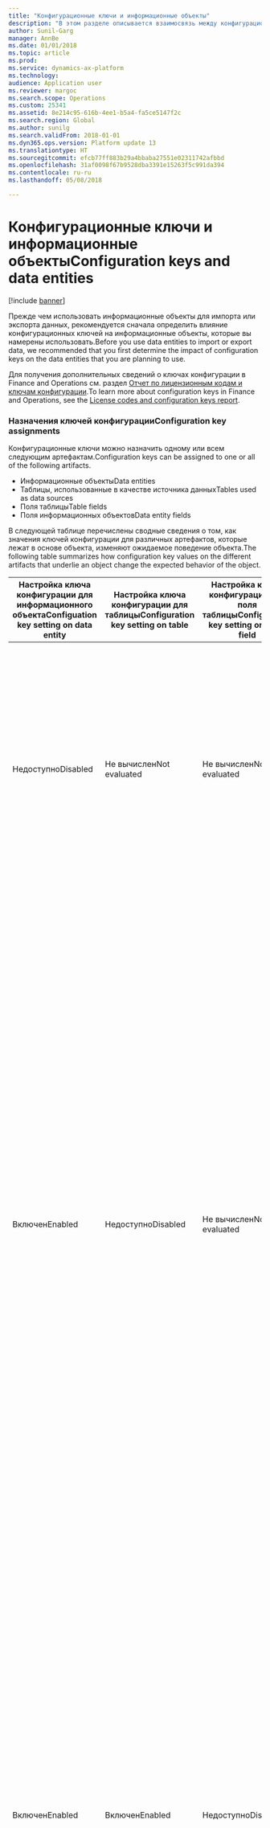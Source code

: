 ```yaml
---
title: "Конфигурационные ключи и информационные объекты"
description: "В этом разделе описывается взаимосвязь между конфигурационными ключами и информационными объектами в Microsoft Dynamics 365 for Finance and Operations."
author: Sunil-Garg
manager: AnnBe
ms.date: 01/01/2018
ms.topic: article
ms.prod: 
ms.service: dynamics-ax-platform
ms.technology: 
audience: Application user
ms.reviewer: margoc
ms.search.scope: Operations
ms.custom: 25341
ms.assetid: 8e214c95-616b-4ee1-b5a4-fa5ce5147f2c
ms.search.region: Global
ms.author: sunilg
ms.search.validFrom: 2018-01-01
ms.dyn365.ops.version: Platform update 13
ms.translationtype: HT
ms.sourcegitcommit: efcb77ff883b29a4bbaba27551e02311742afbbd
ms.openlocfilehash: 31af0098f67b9528dba3391e15263f5c991da394
ms.contentlocale: ru-ru
ms.lasthandoff: 05/08/2018

---
```


# <a name="configuration-keys-and-data-entities"></a><span data-ttu-id="b7dba-103">Конфигурационные ключи и информационные объекты</span><span class="sxs-lookup"><span data-stu-id="b7dba-103">Configuration keys and data entities</span></span>

[!include [banner](../includes/banner.md)]

<span data-ttu-id="b7dba-104">Прежде чем использовать информационные объекты для импорта или экспорта данных, рекомендуется сначала определить влияние конфигурационных ключей на информационные объекты, которые вы намерены использовать.</span><span class="sxs-lookup"><span data-stu-id="b7dba-104">Before you use data entities to import or export data, we recommended that you first determine the impact of configuration keys on the data entities that you are planning to use.</span></span> 

<span data-ttu-id="b7dba-105">Для получения дополнительных сведений о ключах конфигурации в Finance and Operations см. раздел [Отчет по лицензионным кодам и ключам конфигурации](../sysadmin/license-codes-configuration-keys-report.md).</span><span class="sxs-lookup"><span data-stu-id="b7dba-105">To learn more about configuration keys in Finance and Operations, see the [License codes and configuration keys report](../sysadmin/license-codes-configuration-keys-report.md).</span></span>

### <a name="configuration-key-assignments"></a><span data-ttu-id="b7dba-106">Назначения ключей конфигурации</span><span class="sxs-lookup"><span data-stu-id="b7dba-106">Configuration key assignments</span></span>
<span data-ttu-id="b7dba-107">Конфигурационные ключи можно назначить одному или всем следующим артефактам.</span><span class="sxs-lookup"><span data-stu-id="b7dba-107">Configuration keys can be assigned to one or all of the following artifacts.</span></span>
-   <span data-ttu-id="b7dba-108">Информационные объекты</span><span class="sxs-lookup"><span data-stu-id="b7dba-108">Data entities</span></span>
-   <span data-ttu-id="b7dba-109">Таблицы, использованные в качестве источника данных</span><span class="sxs-lookup"><span data-stu-id="b7dba-109">Tables used as data sources</span></span>
-   <span data-ttu-id="b7dba-110">Поля таблицы</span><span class="sxs-lookup"><span data-stu-id="b7dba-110">Table fields</span></span>
-   <span data-ttu-id="b7dba-111">Поля информационных объектов</span><span class="sxs-lookup"><span data-stu-id="b7dba-111">Data entity fields</span></span>

<span data-ttu-id="b7dba-112">В следующей таблице перечислены сводные сведения о том, как значения ключей конфигурации для различных артефактов, которые лежат в основе объекта, изменяют ожидаемое поведение объекта.</span><span class="sxs-lookup"><span data-stu-id="b7dba-112">The following table summarizes how configuration key values on the different artifacts that underlie an object change the expected behavior of the object.</span></span>

| <span data-ttu-id="b7dba-113">Настройка ключа конфигурации для информационного объекта</span><span class="sxs-lookup"><span data-stu-id="b7dba-113">Configuation key setting on data entity</span></span> | <span data-ttu-id="b7dba-114">Настройка ключа конфигурации для таблицы</span><span class="sxs-lookup"><span data-stu-id="b7dba-114">Configuration key setting on table</span></span> | <span data-ttu-id="b7dba-115">Настройка ключа конфигурации для поля таблицы</span><span class="sxs-lookup"><span data-stu-id="b7dba-115">Configuration key setting on table field</span></span> | <span data-ttu-id="b7dba-116">Ключ конфигурации для поля информационного объекта</span><span class="sxs-lookup"><span data-stu-id="b7dba-116">Configuration key on data entity field</span></span> | <span data-ttu-id="b7dba-117">Ожидаемое поведение</span><span class="sxs-lookup"><span data-stu-id="b7dba-117">Expected behavior</span></span>                                                                                                                                                                                                                                                                                                                                                                                                                                                                                                                                         |
|-----------------------------------|-----------------------------|-----------------------------------|---------------------------------|-----------------------------------------------------------------------------------------------------------------------------------------------------------------------------------------------------------------------------------------------------------------------------------------------------------------------------------------------------------------------------------------------------------------------------------------------------------------------------------------------------------------------------------------------------------|
| <span data-ttu-id="b7dba-118">Недоступно</span><span class="sxs-lookup"><span data-stu-id="b7dba-118">Disabled</span></span>                          | <span data-ttu-id="b7dba-119">Не вычислен</span><span class="sxs-lookup"><span data-stu-id="b7dba-119">Not evaluated</span></span>               | <span data-ttu-id="b7dba-120">Не вычислен</span><span class="sxs-lookup"><span data-stu-id="b7dba-120">Not evaluated</span></span>                     | <span data-ttu-id="b7dba-121">Не вычислен</span><span class="sxs-lookup"><span data-stu-id="b7dba-121">Not evaluated</span></span>                   | <span data-ttu-id="b7dba-122">Если конфигурационный ключ для информационного объекта отключен, информационный объект не будет работать.</span><span class="sxs-lookup"><span data-stu-id="b7dba-122">If the configuration key for the data entity is disabled, the data entity will not be functional.</span></span> <span data-ttu-id="b7dba-123">Не важно, включены или отключены конфигурационные ключи в таблицах и полях, лежащих в основе объекта.</span><span class="sxs-lookup"><span data-stu-id="b7dba-123">It does not matter whether the configuration keys in the underlying tables and fields are enabled or disabled.</span></span>                                                                                                                                                                                                                                                                                                                                          |
| <span data-ttu-id="b7dba-124">Включен</span><span class="sxs-lookup"><span data-stu-id="b7dba-124">Enabled</span></span>                           | <span data-ttu-id="b7dba-125">Недоступно</span><span class="sxs-lookup"><span data-stu-id="b7dba-125">Disabled</span></span>                    | <span data-ttu-id="b7dba-126">Не вычислен</span><span class="sxs-lookup"><span data-stu-id="b7dba-126">Not evaluated</span></span>                     | <span data-ttu-id="b7dba-127">Не вычислен</span><span class="sxs-lookup"><span data-stu-id="b7dba-127">Not evaluated</span></span>                   | <span data-ttu-id="b7dba-128">Если ключ конфигурации для информационного объекта включен, структура управления данными проверяет конфигурационный ключ для каждой из базовых таблиц.</span><span class="sxs-lookup"><span data-stu-id="b7dba-128">If the configuration key for a data entity is enabled, the data management framework checks the configuration key on each of the underlying tables.</span></span> <span data-ttu-id="b7dba-129">Если ключ конфигурации для таблицы отключен, таблица не будет доступна в информационном объекте для функционального использования.</span><span class="sxs-lookup"><span data-stu-id="b7dba-129">If the configuration key for a table is disabled, that table will not be available in the data entity for functional use.</span></span> <span data-ttu-id="b7dba-130">Если ключ конфигурации таблицы отключен, настройки ключа конфигурации таблицы и информационного объекта не проверяются.</span><span class="sxs-lookup"><span data-stu-id="b7dba-130">If a table's configuration key is disabled, the table and data entity configuration key settings are not evaluated.</span></span> <span data-ttu-id="b7dba-131">Если конфигурационный ключ основной таблицы в объекте отключен, тогда система будет действовать так же, как если бы был отключен конфигурационный ключ объекта.</span><span class="sxs-lookup"><span data-stu-id="b7dba-131">If the primary table in the entity has its configuration key disabled, then the system will act as though the entity’s configuration key were disabled.</span></span> |
| <span data-ttu-id="b7dba-132">Включен</span><span class="sxs-lookup"><span data-stu-id="b7dba-132">Enabled</span></span>                           | <span data-ttu-id="b7dba-133">Включен</span><span class="sxs-lookup"><span data-stu-id="b7dba-133">Enabled</span></span>                     | <span data-ttu-id="b7dba-134">Недоступно</span><span class="sxs-lookup"><span data-stu-id="b7dba-134">Disabled</span></span>                          | <span data-ttu-id="b7dba-135">Не вычислен</span><span class="sxs-lookup"><span data-stu-id="b7dba-135">Not evaluated</span></span>                   | <span data-ttu-id="b7dba-136">Если конфигурационный ключ для информационного объекта включен и конфигурационные ключи базовых таблиц включены, структура управления данными будет проверять конфигурационные ключи полей в таблицах.</span><span class="sxs-lookup"><span data-stu-id="b7dba-136">If the configuration key for a data entity is enabled, and the underlying tables configuration keys are enabled, the data management framework will check the configuration key on of the fields in the tables.</span></span> <span data-ttu-id="b7dba-137">Если конфигурационный ключ для поля отключен, это поле не будут доступно в информационном объекте для функционального использования, даже если соответствующее поле информационного объекта имеет включенный конфигурационный ключ.</span><span class="sxs-lookup"><span data-stu-id="b7dba-137">If the configuration key for a field is disabled, that field will not be available in the data entity for functional use even if the corresponding data entity field has the configuration key enabled.</span></span>                                                                                                                                   |
| <span data-ttu-id="b7dba-138">Включен</span><span class="sxs-lookup"><span data-stu-id="b7dba-138">Enabled</span></span>                           | <span data-ttu-id="b7dba-139">Включен</span><span class="sxs-lookup"><span data-stu-id="b7dba-139">Enabled</span></span>                     | <span data-ttu-id="b7dba-140">Включен</span><span class="sxs-lookup"><span data-stu-id="b7dba-140">Enabled</span></span>                           | <span data-ttu-id="b7dba-141">Недоступно</span><span class="sxs-lookup"><span data-stu-id="b7dba-141">Disabled</span></span>                        | <span data-ttu-id="b7dba-142">Если конфигурационный ключ включен на всех других уровнях, но ключ конфигурации поля объекта не включен, то поле не будет доступно для использования в информационном объекте.</span><span class="sxs-lookup"><span data-stu-id="b7dba-142">If the configuration key is enabled at all other levels, but the entity field configuration key is not enabled, then the field will not be available for use in the data entity.</span></span>                                                                                                                                                                                                                                                                                                                                                                          |

> [!NOTE]
> <span data-ttu-id="b7dba-143">Если объект имеет другой объект как источник данных, тогда описанная выше семантика применяется рекурсивным образом.</span><span class="sxs-lookup"><span data-stu-id="b7dba-143">If an entity has another entity as a data source then, the above semantics are applied in a recursive manner.</span></span>

### <a name="entity-list-refresh"></a><span data-ttu-id="b7dba-144">Обновление списка объектов</span><span class="sxs-lookup"><span data-stu-id="b7dba-144">Entity list refresh</span></span>
<span data-ttu-id="b7dba-145">При обновлении списка объектов структура управления данными строит метаданные ключа конфигурации для использования средой выполнения.</span><span class="sxs-lookup"><span data-stu-id="b7dba-145">When the entity list is refreshed, the data management framework builds the configuration key metadata for runtime use.</span></span> <span data-ttu-id="b7dba-146">Эти метаданные строятся с использованием логики, описанной выше.</span><span class="sxs-lookup"><span data-stu-id="b7dba-146">This metadata is built using the logic described above.</span></span> <span data-ttu-id="b7dba-147">Настоятельно рекомендуется дождаться завершения обновления списка объектов перед использованием заданий и объектов в структуре управления данными.</span><span class="sxs-lookup"><span data-stu-id="b7dba-147">We strongly recommend that you  wait for the entity list refresh to complete before using jobs and entities in the data management framework.</span></span> <span data-ttu-id="b7dba-148">Если не выполнить ожидание, метаданные ключа конфигурации могут оказаться устаревшими и результат может быть непредсказуемым.</span><span class="sxs-lookup"><span data-stu-id="b7dba-148">If you don't wait, the configuration key metadata may not be up to date and could result in unexpected outcomes.</span></span> <span data-ttu-id="b7dba-149">При обновлении списка объектов на странице списка объектов отображается следующее сообщение.</span><span class="sxs-lookup"><span data-stu-id="b7dba-149">When the entity list is being refreshed, the following message is shown in the entity list page.</span></span>

![Обновление списка объектов](./media/Entity_refresh_list.png)

### <a name="data-entity-list-page"></a><span data-ttu-id="b7dba-151">Страница списка информационных объектов</span><span class="sxs-lookup"><span data-stu-id="b7dba-151">Data entity list page</span></span>
<span data-ttu-id="b7dba-152">На странице списка информационных объектов в рабочей области управления данными отображаются параметры ключей конфигурации для объектов.</span><span class="sxs-lookup"><span data-stu-id="b7dba-152">The data entity list page in the Data management workspace shows the configuration key settings for the entities.</span></span> <span data-ttu-id="b7dba-153">Начните с этой страницы, чтобы понять влияние конфигурационных ключей на информационный объект.</span><span class="sxs-lookup"><span data-stu-id="b7dba-153">Start from this page  to understand the impact from configuration keys on the data entity.</span></span>
<span data-ttu-id="b7dba-154">Эти сведения отображаются с помощью метаданных, которые созданы во время обновления объекта.</span><span class="sxs-lookup"><span data-stu-id="b7dba-154">This information is shown using the metadata that is built during entity refresh.</span></span> <span data-ttu-id="b7dba-155">Столбец ключа конфигурации показывает имя конфигурационного ключа, связанного с данным информационным объектом.</span><span class="sxs-lookup"><span data-stu-id="b7dba-155">The configuration key column shows the name of the configuration key that is associated with the data entity.</span></span> <span data-ttu-id="b7dba-156">Если этот столбец пуст, это означает, что нет конфигурационного ключа, связанного с данным информационным объектом.</span><span class="sxs-lookup"><span data-stu-id="b7dba-156">If this column is blank it means that there is no configuration key associated with the data entity.</span></span> <span data-ttu-id="b7dba-157">В столбце состояния ключей конфигурации указывается состояние ключа конфигурации.</span><span class="sxs-lookup"><span data-stu-id="b7dba-157">The configuration key status column shows the state of the configuration key.</span></span> <span data-ttu-id="b7dba-158">Если имеется флажок, это означает, что ключ включен.</span><span class="sxs-lookup"><span data-stu-id="b7dba-158">If it has a checkmark, it means the key is enabled.</span></span> <span data-ttu-id="b7dba-159">Если столбец пуст, это означает, что либо ключ отключен, либо соответствующий ключ отсутствует.</span><span class="sxs-lookup"><span data-stu-id="b7dba-159">If it is blank, it means either the key is disabled or there is no key associated.</span></span>

![Страница списка объектов](./media/Data_entity_list_page.png)

### <a name="target-fields"></a><span data-ttu-id="b7dba-161">Целевые поля</span><span class="sxs-lookup"><span data-stu-id="b7dba-161">Target fields</span></span>
<span data-ttu-id="b7dba-162">Следующим шагом является детализация информационного объекта, чтобы просмотреть влияние конфигурационных ключей на таблицы и поля.</span><span class="sxs-lookup"><span data-stu-id="b7dba-162">The next step is to drill into the data entity to view the impact of configuration keys on tables and fields.</span></span> <span data-ttu-id="b7dba-163">Форма целевых полей для информационного объекта показывает сведения о конфигурационных ключах и статусе ключей для связанных таблиц и полей информационного объекта.</span><span class="sxs-lookup"><span data-stu-id="b7dba-163">The target fields form for a data entity shows configuration key and the key status information for the related tables and fields in the data entity.</span></span>  <span data-ttu-id="b7dba-164">Если конфигурационный ключ самого информационного объекта отключен, отображается предупреждение о том, что таблицы и поля в форме целевых полей для этого объекта вообще не будут доступны, независимо от статуса их ключа конфигурации.</span><span class="sxs-lookup"><span data-stu-id="b7dba-164">If the data entity itself has its configuration key disabled, a warning message is shown informing that the tables and fields in the target fields form for this entity will not be available at all regardless of their configuration key status.</span></span>

![Целевые поля](./media/Target_fields_1.png)

### <a name="child-entities"></a><span data-ttu-id="b7dba-166">Дочерние объекты</span><span class="sxs-lookup"><span data-stu-id="b7dba-166">Child entities</span></span> 
<span data-ttu-id="b7dba-167">Некоторые объекты имеют другие объекты в качестве источников данных или являются составными информационными объектами: сведения о ключах конфигурации для этих объектов отображаются в форме дочерних объектов.</span><span class="sxs-lookup"><span data-stu-id="b7dba-167">Certain entities have other entities as data sources, or are composite data entities: configuration key information for these entities is shown in the Child entities form.</span></span> <span data-ttu-id="b7dba-168">Используйте эту форму аналогично странице списка объектов, описанной выше.</span><span class="sxs-lookup"><span data-stu-id="b7dba-168">Use this form in the similar way to the entities list page described above.</span></span> <span data-ttu-id="b7dba-169">Форма целевых полей для дочернего объекта также действует как описано выше.</span><span class="sxs-lookup"><span data-stu-id="b7dba-169">The target fields form for the child entity also behaves like what is described above.</span></span>

![Целевые поля](./media/Target_fields_2.png)

### <a name="using-data-entities"></a><span data-ttu-id="b7dba-171">Использование информационных объектов</span><span class="sxs-lookup"><span data-stu-id="b7dba-171">Using data entities</span></span>
<span data-ttu-id="b7dba-172">После оценки полного влияние, если оно есть, конфигурационных ключей на информационные объекты, которые вы хотите использовать, можно приступать к использованию информационных объектов, добавляя их в проекты данных.</span><span class="sxs-lookup"><span data-stu-id="b7dba-172">After understanding the full impact, if any, of configuration keys on the data entities that you would like to use, you can now proceed to using the data entities by adding them to data projects.</span></span> 

### <a name="run-time-validations-for-configuration-keys"></a><span data-ttu-id="b7dba-173">Проверки во время выполнения для конфигурационных ключей</span><span class="sxs-lookup"><span data-stu-id="b7dba-173">Run time validations for configuration keys</span></span>
<span data-ttu-id="b7dba-174">Используя метаданные ключа конфигурации, созданные во время обновления списка объектов, выполняются проверки во время выполнения в следующих случаях использования.</span><span class="sxs-lookup"><span data-stu-id="b7dba-174">Using the configuration key metadata built during entity refresh list, run time validations are performed in the following use cases.</span></span>

-   <span data-ttu-id="b7dba-175">При добавлении информационного объекта в задание</span><span class="sxs-lookup"><span data-stu-id="b7dba-175">When a data entity is added to a job</span></span>

-   <span data-ttu-id="b7dba-176">Когда пользователь нажимает кнопку "Проверить" в списке объектов</span><span class="sxs-lookup"><span data-stu-id="b7dba-176">When user clicks ‘validate’ on the entity list</span></span>

-   <span data-ttu-id="b7dba-177">Когда пользователь загружает пакет данных в проект данных</span><span class="sxs-lookup"><span data-stu-id="b7dba-177">When the user loads a data package into a data project</span></span>

-   <span data-ttu-id="b7dba-178">Когда пользователь загружает шаблон в проект данных</span><span class="sxs-lookup"><span data-stu-id="b7dba-178">When the user loads a template into a data project</span></span>

-   <span data-ttu-id="b7dba-179">При загрузке существующего проекта данных</span><span class="sxs-lookup"><span data-stu-id="b7dba-179">When an existing data project is loaded</span></span>

-   <span data-ttu-id="b7dba-180">При загрузке шаблона в проект данных</span><span class="sxs-lookup"><span data-stu-id="b7dba-180">When a template is loaded into a data project</span></span>

-   <span data-ttu-id="b7dba-181">Перед выполнением задания экспорта/импорта (пакетного, не пакетного, циклического, Odata)</span><span class="sxs-lookup"><span data-stu-id="b7dba-181">Before the export/import job is executed (batch, non-batch, recurring, Odata)</span></span>

-   <span data-ttu-id="b7dba-182">Когда пользователь создает сопоставление</span><span class="sxs-lookup"><span data-stu-id="b7dba-182">When the user generates mapping</span></span>

-   <span data-ttu-id="b7dba-183">Когда пользователь сопоставляет поля в пользовательском интерфейсе сопоставления</span><span class="sxs-lookup"><span data-stu-id="b7dba-183">When the user maps fields in the mapping UI</span></span>

-   <span data-ttu-id="b7dba-184">Когда пользователь добавляет только "импортируемые поля"</span><span class="sxs-lookup"><span data-stu-id="b7dba-184">When the user adds only 'importable fields'</span></span>


### <a name="managing-configuration-key-changes"></a><span data-ttu-id="b7dba-185">Управление изменениями ключей конфигурации</span><span class="sxs-lookup"><span data-stu-id="b7dba-185">Managing configuration key changes</span></span>
<span data-ttu-id="b7dba-186">При каждом обновлении конфигурационных ключей на уровне объекта, таблицы или поля список объектов в структуре управления данными необходимо обновить.</span><span class="sxs-lookup"><span data-stu-id="b7dba-186">Anytime that you update configuration keys at the entity, table or field level, the entity list in the data management framework must be refreshed.</span></span> <span data-ttu-id="b7dba-187">Этот процесс обеспечивает, что структура получает последние настройки ключей конфигурации.</span><span class="sxs-lookup"><span data-stu-id="b7dba-187">This process ensures that the framework picks up the latest configuration key settings.</span></span> <span data-ttu-id="b7dba-188">Пока список объектов не будет обновлен, на странице списка объектов отображается следующее предупреждение.</span><span class="sxs-lookup"><span data-stu-id="b7dba-188">Until the entity list is refreshed, the following warning will be shown in the entity list page.</span></span> <span data-ttu-id="b7dba-189">Обновленные изменения ключей конфигурации вступят в силу немедленно после обновления списка объектов.</span><span class="sxs-lookup"><span data-stu-id="b7dba-189">The updated configuration key changes will take effect immediately after the entity list is refreshed.</span></span> <span data-ttu-id="b7dba-190">Рекомендуется проверить существующие проекты данных и задания, чтобы убедиться в том, что они работают должным образом после вступления в силу изменений ключей конфигурации.</span><span class="sxs-lookup"><span data-stu-id="b7dba-190">We recommend that you validate existing data projects and jobs to make sure that they function as expected after the configuration keys changes are put in effect.</span></span>

![Целевые поля](./media/Target_fields_3.png)


